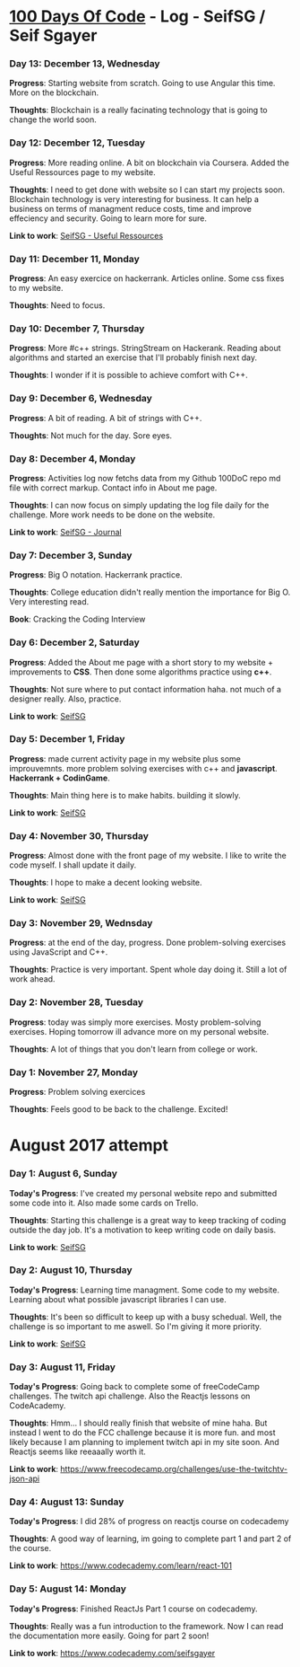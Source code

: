 
# [100 Days Of Code](https://twitter.com/search?src=typd&q=%23100DaysOfCode) - Log - SeifSG / Seif Sgayer

### Day 13: December 13, Wednesday

**Progress**: Starting website from scratch. Going to use Angular this time. More on the blockchain.

**Thoughts**: Blockchain is a really facinating technology that is going to change the world soon.

### Day 12: December 12, Tuesday

**Progress**: More reading online. A bit on blockchain via Coursera. Added the Useful Ressources page to my website.

**Thoughts**: I need to get done with website so I can start my projects soon.
Blockchain technology is very interesting for business. It can help a business on terms of managment reduce costs, time and improve effeciency and security. Going to learn more for sure.

**Link to work**: [SeifSG - Useful Ressources](https://seifsg.com/ur.html)

### Day 11: December 11, Monday

**Progress**: An easy exercice on hackerrank. Articles online. Some css fixes to my website.

**Thoughts**: Need to focus.

### Day 10: December 7, Thursday

**Progress**: More #c++ strings. StringStream on Hackerank. Reading about algorithms and started an exercise that I'll probably finish next day.

**Thoughts**: I wonder if it is possible to achieve comfort with C++.

### Day 9: December 6, Wednesday

**Progress**: A bit of reading. A bit of strings with C++.

**Thoughts**: Not much for the day. Sore eyes.


### Day 8: December 4, Monday

**Progress**: Activities log now fetchs data from my Github 100DoC repo md file with correct markup. Contact info in About me page.

**Thoughts**: I can now focus on simply updating the log file daily for the challenge. More work needs to be done on the website.

**Link to work**: [SeifSG - Journal](https://seifsg.com/journal.html)

### Day 7: December 3, Sunday

**Progress**: Big O notation. Hackerrank practice.

**Thoughts**: College education didn't really mention the importance for Big O. Very interesting read.

**Book**: Cracking the Coding Interview

### Day 6: December 2, Saturday

**Progress**: Added the About me page with a short story to my website + improvements to __CSS__. Then done some algorithms practice using __c++__.

**Thoughts**: Not sure where to put contact information haha. not much of a designer really. Also, practice.

**Link to work**: [SeifSG](https://seifsg.com/about.html)

### Day 5: December 1, Friday

**Progress**: made current activity page in my website plus some improuvemnts. more problem solving exercises with c++ and __javascript__. __Hackerrank + CodinGame__.

**Thoughts**: Main thing here is to make habits. building it slowly.

**Link to work**: [SeifSG](https://sefsg.com/now.html)

### Day 4: November 30, Thursday

**Progress**: Almost done with the front page of my website. I like to write the code myself. I shall update it daily.

**Thoughts**: I hope to make a decent looking website.

**Link to work**: [SeifSG](https://seifsg.com/)

### Day 3: November 29, Wednsday

**Progress**: at the end of the day, progress. Done problem-solving exercises using JavaScript and C++.

**Thoughts**: Practice is very important. Spent whole day doing it. Still a lot of work ahead.

### Day 2: November 28, Tuesday

**Progress**: today was simply more exercises. Mosty problem-solving exercises. Hoping tomorrow ill advance more on my personal website.

**Thoughts**: A lot of things that you don't learn from college or work.

### Day 1: November 27, Monday

**Progress**: Problem solving exercices

**Thoughts**: Feels good to be back to the challenge. Excited!

# August 2017 attempt
### Day 1: August 6, Sunday

**Today's Progress**: I've created my personal website repo and submitted some code into it. Also made some cards on Trello.

**Thoughts**: Starting this challenge is a great way to keep tracking of coding outside the day job. It's a motivation to keep writing code on daily basis.

**Link to work**: [SeifSG](https://seifsg.github.io/)

### Day 2: August 10, Thursday

**Today's Progress**: Learning time managment. Some code to my website. Learning about what possible javascript libraries I can use.

**Thoughts**: It's been so difficult to keep up with a busy schedual. Well, the challenge is so important to me aswell. So I'm giving it more priority.

**Link to work**: [SeifSG](https://seifsg.github.io/)

### Day 3: August 11, Friday

**Today's Progress**: Going back to complete some of freeCodeCamp challenges. The twitch api challenge. Also the Reactjs lessons on CodeAcademy.

**Thoughts**: Hmm... I should really finish that website of mine haha. But instead I went to do the FCC challenge because it is more fun. and most likely because I am planning to implement twitch api in my site soon. And Reactjs seems like reeaaally worth it.

**Link to work**: https://www.freecodecamp.org/challenges/use-the-twitchtv-json-api

### Day 4: August 13: Sunday

**Today's Progress**: I did 28% of progress on reactjs course on codecademy

**Thoughts**: A good way of learning, im going to complete part 1 and part 2 of the course.

**Link to work**: https://www.codecademy.com/learn/react-101

### Day 5: August 14: Monday

**Today's Progress**: Finished ReactJs Part 1 course on codecademy.

**Thoughts**: Really was a fun introduction to the framework. Now I can read the documentation more easily. Going for part 2 soon!

**Link to work**: https://www.codecademy.com/seifsgayer
